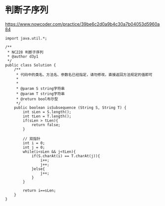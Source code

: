 # 判断子序列
https://www.nowcoder.com/practice/39be6c2d0a9b4c30a7b04053d5960a84

    import java.util.*;
    
    /**
     * NC228 判断子序列
     * @author d3y1
     */
    public class Solution {
        /**
         * 代码中的类名、方法名、参数名已经指定，请勿修改，直接返回方法规定的值即可
         *
         * 
         * @param S string字符串 
         * @param T string字符串 
         * @return bool布尔型
         */
        public boolean isSubsequence (String S, String T) {
            int sLen = S.length();
            int tLen = T.length();
            if(sLen > tLen){
                return false;
            }
    
            // 双指针
            int i = 0;
            int j = 0;
            while(i<sLen && j<tLen){
                if(S.charAt(i) == T.charAt(j)){
                    i++;
                    j++;
                }else{
                    j++;
                }
            }
    
            return i==sLen;
        }
    }
    


